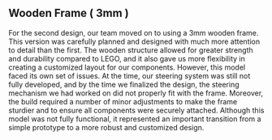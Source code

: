 ## Wooden Frame ( 3mm )

For the second design, our team moved on to using a 3mm wooden frame. This version was carefully planned and designed with much more attention to detail than the first. The wooden structure allowed for greater strength and durability compared to LEGO, and it also gave us more flexibility in creating a customized layout for our components. However, this model faced its own set of issues. At the time, our steering system was still not fully developed, and by the time we finalized the design, the steering mechanism we had worked on did not properly fit with the frame. Moreover, the build required a number of minor adjustments to make the frame sturdier and to ensure all components were securely attached. Although this model was not fully functional, it represented an important transition from a simple prototype to a more robust and customized design.
